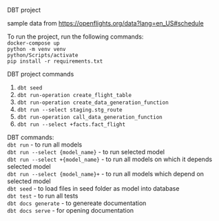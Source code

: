 DBT project

sample data from https://openflights.org/data?lang=en_US#schedule

To run the project, run the following commands:<br>
`docker-compose up`<br>
`python -m venv venv`<br>
`python/Scripts/activate`<br>
`pip install -r requirements.txt`<br>



DBT project commands<br>
1. `dbt seed`<br>
2. `dbt run-operation create_flight_table`<br>
3. `dbt run-operation create_data_generation_function`<br>
4. `dbt run --select staging.stg_route`<br>
5. `dbt run-operation call_data_generation_function`<br>
6. `dbt run --select +facts.fact_flight`<br>


DBT commands:<br>
`dbt run` - to run all models<br>
`dbt run --select {model_name}` - to run selected model<br>
`dbt run --select +{model_name}` - to run all models on which it depends selected model<br>
`dbt run --select {model_name}+` - to run all models which depend on selected model<br>
`dbt seed` - to load files in seed folder as model into database<br>
`dbt test` - to run all tests<br>
`dbt docs generate` - to genereate documentation<br>
`dbt docs serve` - for opening documentation<br>
